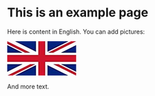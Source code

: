 # This is an example page

Here is content in English. You can add pictures:

![English](../../assets/en.jpg)

And more text.
